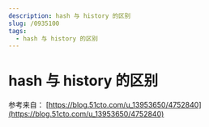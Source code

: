 ```yaml
---
description: hash 与 history 的区别
slug: /0935100
tags: 
  - hash 与 history 的区别
---
```


# hash 与 history 的区别

参考来自：
[https://blog.51cto.com/u_13953650/4752840](https://blog.51cto.com/u_13953650/4752840)
